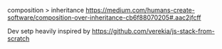 composition > inheritance
https://medium.com/humans-create-software/composition-over-inheritance-cb6f88070205#.aac2jfcff

Dev setp heavily inspired by https://github.com/verekia/js-stack-from-scratch
